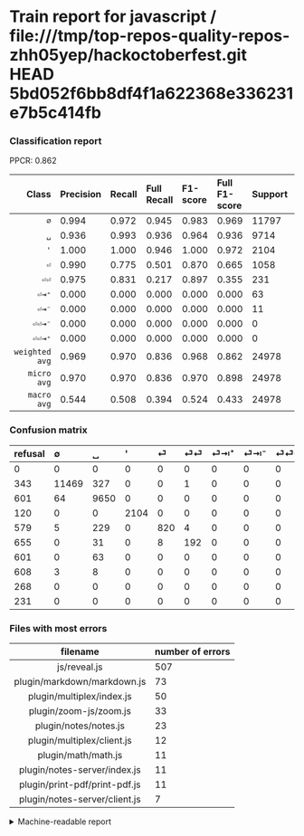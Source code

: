 # Train report for javascript / file:///tmp/top-repos-quality-repos-zhh05yep/hackoctoberfest.git HEAD 5bd052f6bb8df4f1a622368e336231e7b5c414fb

### Classification report

PPCR: 0.862

| Class | Precision | Recall | Full Recall | F1-score | Full F1-score | Support | Full Support | PPCR |
|------:|:----------|:-------|:------------|:---------|:---------|:--------|:-------------|:-----|
| `∅` | 0.994| 0.972| 0.945| 0.983| 0.969| 11797| 12140| 0.972 |
| `␣` | 0.936| 0.993| 0.936| 0.964| 0.936| 9714| 10315| 0.942 |
| `'` | 1.000| 1.000| 0.946| 1.000| 0.972| 2104| 2224| 0.946 |
| `⏎` | 0.990| 0.775| 0.501| 0.870| 0.665| 1058| 1637| 0.646 |
| `⏎⏎` | 0.975| 0.831| 0.217| 0.897| 0.355| 231| 886| 0.261 |
| `⏎⇥⁺` | 0.000| 0.000| 0.000| 0.000| 0.000| 63| 664| 0.095 |
| `⏎⇥⁻` | 0.000| 0.000| 0.000| 0.000| 0.000| 11| 619| 0.018 |
| `⏎⏎⇥⁻` | 0.000| 0.000| 0.000| 0.000| 0.000| 0| 268| 0.000 |
| `⏎⏎⇥⁺` | 0.000| 0.000| 0.000| 0.000| 0.000| 0| 231| 0.000 |
| `weighted avg` | 0.969| 0.970| 0.836| 0.968| 0.862| 24978| 28984| 0.862 |
| `micro avg` | 0.970| 0.970| 0.836| 0.970| 0.898| 24978| 28984| 0.862 |
| `macro avg` | 0.544| 0.508| 0.394| 0.524| 0.433| 24978| 28984| 0.862 |

### Confusion matrix

|refusal|  ∅| ␣| '| ⏎| ⏎⏎| ⏎⇥⁺| ⏎⇥⁻| ⏎⏎⇥⁻| ⏎⏎⇥⁺| 
|:---|:---|:---|:---|:---|:---|:---|:---|:---|:---|
|0 |0 |0 |0 |0 |0 |0 |0 |0 |0 |
|343 |11469 |327 |0 |0 |1 |0 |0 |0 |0 |
|601 |64 |9650 |0 |0 |0 |0 |0 |0 |0 |
|120 |0 |0 |2104 |0 |0 |0 |0 |0 |0 |
|579 |5 |229 |0 |820 |4 |0 |0 |0 |0 |
|655 |0 |31 |0 |8 |192 |0 |0 |0 |0 |
|601 |0 |63 |0 |0 |0 |0 |0 |0 |0 |
|608 |3 |8 |0 |0 |0 |0 |0 |0 |0 |
|268 |0 |0 |0 |0 |0 |0 |0 |0 |0 |
|231 |0 |0 |0 |0 |0 |0 |0 |0 |0 |

### Files with most errors

| filename | number of errors|
|:----:|:-----|
| js/reveal.js | 507 |
| plugin/markdown/markdown.js | 73 |
| plugin/multiplex/index.js | 50 |
| plugin/zoom-js/zoom.js | 33 |
| plugin/notes/notes.js | 23 |
| plugin/multiplex/client.js | 12 |
| plugin/math/math.js | 11 |
| plugin/notes-server/index.js | 11 |
| plugin/print-pdf/print-pdf.js | 11 |
| plugin/notes-server/client.js | 7 |

<details>
    <summary>Machine-readable report</summary>
```json
{
  "cl_report": {"\u0027": {"f1-score": 1.0, "precision": 1.0, "recall": 1.0, "support": 2104}, "macro avg": {"f1-score": 0.5237290795759486, "precision": 0.5438761011870944, "recall": 0.5079804424639086, "support": 24978}, "micro avg": {"f1-score": 0.9702538233645608, "precision": 0.9702538233645608, "recall": 0.9702538233645608, "support": 24978}, "weighted avg": {"f1-score": 0.9684429661539236, "precision": 0.968621790804937, "recall": 0.9702538233645608, "support": 24978}, "\u2205": {"f1-score": 0.9828605707429943, "precision": 0.9937613724980504, "recall": 0.9721963210985843, "support": 11797}, "\u23ce": {"f1-score": 0.8695652173913044, "precision": 0.9903381642512077, "recall": 0.775047258979206, "support": 1058}, "\u23ce\u21e5\u207a": {"f1-score": 0.0, "precision": 0.0, "recall": 0.0, "support": 63}, "\u23ce\u21e5\u207b": {"f1-score": 0.0, "precision": 0.0, "recall": 0.0, "support": 11}, "\u23ce\u23ce": {"f1-score": 0.8971962616822431, "precision": 0.9746192893401016, "recall": 0.8311688311688312, "support": 231}, "\u23ce\u23ce\u21e5\u207a": {"f1-score": 0.0, "precision": 0.0, "recall": 0.0, "support": 0}, "\u23ce\u23ce\u21e5\u207b": {"f1-score": 0.0, "precision": 0.0, "recall": 0.0, "support": 0}, "\u2423": {"f1-score": 0.9639396663669962, "precision": 0.9361660845944897, "recall": 0.9934115709285567, "support": 9714}},
  "cl_report_full": {"\u0027": {"f1-score": 0.9722735674676526, "precision": 1.0, "recall": 0.9460431654676259, "support": 2224}, "macro avg": {"f1-score": 0.43295906296438624, "precision": 0.5438761011870944, "recall": 0.39376919072019345, "support": 28984}, "micro avg": {"f1-score": 0.8982246766242912, "precision": 0.9702538233645608, "recall": 0.8361509798509522, "support": 28984}, "weighted avg": {"f1-score": 0.8617852684772869, "precision": 0.9118655979144719, "recall": 0.8361509798509522, "support": 28984}, "\u2205": {"f1-score": 0.9686246357839619, "precision": 0.9937613724980504, "recall": 0.9447281713344317, "support": 12140}, "\u23ce": {"f1-score": 0.665314401622718, "precision": 0.9903381642512077, "recall": 0.5009163103237629, "support": 1637}, "\u23ce\u21e5\u207a": {"f1-score": 0.0, "precision": 0.0, "recall": 0.0, "support": 664}, "\u23ce\u21e5\u207b": {"f1-score": 0.0, "precision": 0.0, "recall": 0.0, "support": 619}, "\u23ce\u23ce": {"f1-score": 0.3545706371191136, "precision": 0.9746192893401016, "recall": 0.21670428893905191, "support": 886}, "\u23ce\u23ce\u21e5\u207a": {"f1-score": 0.0, "precision": 0.0, "recall": 0.0, "support": 231}, "\u23ce\u23ce\u21e5\u207b": {"f1-score": 0.0, "precision": 0.0, "recall": 0.0, "support": 268}, "\u2423": {"f1-score": 0.9358483246860301, "precision": 0.9361660845944897, "recall": 0.9355307804168687, "support": 10315}},
  "ppcr": 0.8617858128622689
}
```
</details>
